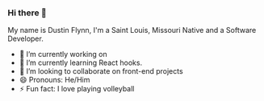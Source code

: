 ### Hi there 👋

My name is Dustin Flynn, I'm a Saint Louis, Missouri Native and a Software Developer.

- 🔭 I’m currently working on 
- 🌱 I’m currently learning React hooks.
- 👯 I’m looking to collaborate on front-end projects
- 😄 Pronouns: He/Him
- ⚡ Fun fact: I love playing volleyball

